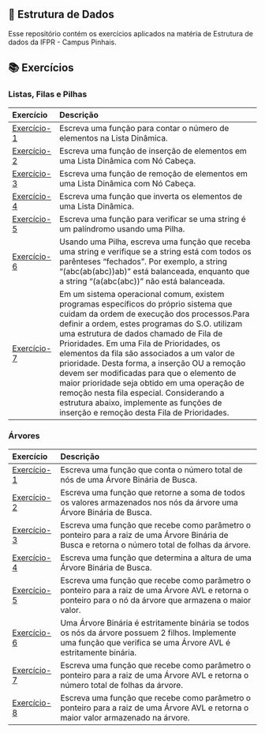 ## :ledger: Estrutura de Dados

Esse repositório contém os exercícios aplicados na matéria de Estrutura de dados da IFPR - Campus Pinhais.

## :books: Exercícios

### Listas, Filas e Pilhas

| Exercício    | Descrição                           |
| :--------------  | :--------------------------------- |
| [Exercício-1](https://github.com/MatheusPrudente/Estrutura-de-Dados/blob/main/Listas%2C%20Filas%20e%20Pilhas/Exercício%2001.c)  | Escreva uma função para contar o número de elementos na Lista Dinâmica. |
| [Exercício-2](https://github.com/MatheusPrudente/Estrutura-de-Dados/blob/main/Listas%2C%20Filas%20e%20Pilhas/Exercício%2002.c) | Escreva uma função de inserção de elementos em uma Lista Dinâmica com Nó Cabeça. |
| [Exercício-3](https://github.com/MatheusPrudente/Estrutura-de-Dados/blob/main/Listas%2C%20Filas%20e%20Pilhas/Exercício%2003.c) | Escreva uma função de remoção de elementos em uma Lista Dinâmica com Nó Cabeça. |
| [Exercício-4](https://github.com/MatheusPrudente/Estrutura-de-Dados/blob/main/Listas%2C%20Filas%20e%20Pilhas/Exercício%2004.c) | Escreva uma função que inverta os elementos de uma Lista Dinâmica. |
| [Exercício-5](https://github.com/MatheusPrudente/Estrutura-de-Dados/blob/main/Listas%2C%20Filas%20e%20Pilhas/Exercício%2005.c) | Escreva uma função para verificar se uma string é um palíndromo usando uma Pilha. |
| [Exercício-6](https://github.com/MatheusPrudente/Estrutura-de-Dados/blob/main/Listas%2C%20Filas%20e%20Pilhas/Exercício%2006.c) | Usando uma Pilha, escreva uma função que receba uma string e verifique se a string está com todos os parênteses “fechados”. Por exemplo, a string “(abc(ab(abc))ab)” está balanceada, enquanto que a string “(a(abc(abc))” não está balanceada. |
| [Exercício-7](https://github.com/MatheusPrudente/Estrutura-de-Dados/blob/main/Listas%2C%20Filas%20e%20Pilhas/Exercício%2007.c) | Em um sistema operacional comum, existem programas específicos do próprio sistema que cuidam da ordem de execução dos processos.Para definir a ordem, estes programas do S.O. utilizam uma estrutura de dados chamado de Fila de Prioridades. Em uma Fila de Prioridades, os elementos da fila são associados a um valor de prioridade.  Desta forma, a inserção OU a remoção devem ser modificadas para que o elemento de maior prioridade seja obtido em uma operação de remoção nesta fila especial. Considerando a estrutura abaixo, implemente as funções de inserção e remoção desta Fila de Prioridades. |

### Árvores

| Exercício    | Descrição                           |
| :------------  | :---------------------------------- |
| [Exercício-1](https://github.com/MatheusPrudente/Estrutura-de-Dados/blob/main/Árvore/Exercício%2001.c) | Escreva uma função que conta o número total de nós de uma Árvore Binária de Busca. |
| [Exercício-2](https://github.com/MatheusPrudente/Estrutura-de-Dados/blob/main/Árvore/Exercício%2002.c) | Escreva uma função que retorne a soma de todos os valores armazenados nos nós da árvore uma Árvore Binária de Busca. |
| [Exercício-3](https://github.com/MatheusPrudente/Estrutura-de-Dados/blob/main/Árvore/Exercício%2003.c) | Escreva uma função que recebe como parâmetro o ponteiro para a raiz de uma Árvore Binária de Busca e retorna o número total de folhas da árvore. |
| [Exercício-4](https://github.com/MatheusPrudente/Estrutura-de-Dados/blob/main/Árvore/Exercício%2004.c) | Escreva uma função que determina a altura de uma Árvore Binária de Busca. |
| [Exercício-5](https://github.com/MatheusPrudente/Estrutura-de-Dados/blob/main/Árvore/Exercício%2005.c) | Escreva uma função que recebe como parâmetro o ponteiro para a raiz de uma Árvore AVL e retorna o ponteiro para o nó da árvore que armazena o maior valor. |
| [Exercício-6](https://github.com/MatheusPrudente/Estrutura-de-Dados/blob/main/Árvore/Exercício%2006.c) | Uma Árvore Binária é estritamente binária se todos os nós da árvore possuem 2 filhos. Implemente uma função que verifica se uma Árvore AVL é estritamente binária. |
| [Exercício-7](https://github.com/MatheusPrudente/Estrutura-de-Dados/blob/main/Árvore/Exercício%2007.c) |Escreva uma função que recebe como parâmetro o ponteiro  para a raiz de uma Árvore AVL e retorna o número total de folhas da árvore. |
| [Exercício-8](https://github.com/MatheusPrudente/Estrutura-de-Dados/blob/main/Árvore/Exercício%2008.c) | Escreva uma função que recebe como parâmetro o ponteiro para a raiz de uma Árvore AVL e retorna o maior valor armazenado na árvore. |

